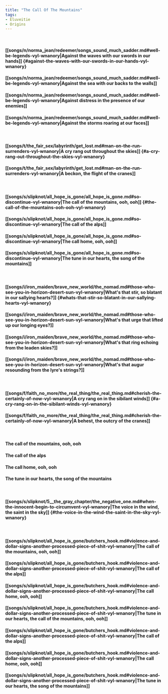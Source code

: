 ```yaml
---
title: "The Call Of The Mountains"
tags:
- Eluveitie
- Origins
---
```

&nbsp;
#### [[songs/n/norma_jean/redeemer/songs_sound_much_sadder.md#well-be-legends-vyl-wnanory|Against the waves with our swords in our hands]] {#against-the-waves-with-our-swords-in-our-hands-vyl-wnanory}
#### [[songs/n/norma_jean/redeemer/songs_sound_much_sadder.md#well-be-legends-vyl-wnanory|Against the sea with our backs to the walls]]
#### [[songs/n/norma_jean/redeemer/songs_sound_much_sadder.md#well-be-legends-vyl-wnanory|Against distress in the presence of our enemies]]
#### [[songs/n/norma_jean/redeemer/songs_sound_much_sadder.md#well-be-legends-vyl-wnanory|Against the storms roaring at our faces]]
&nbsp;
#### [[songs/t/the_fair_sex/labyrinth/get_lost.md#man-on-the-run-surrenders-vyl-wnanory|A cry rang out throughout the skies]] {#a-cry-rang-out-throughout-the-skies-vyl-wnanory}
#### [[songs/t/the_fair_sex/labyrinth/get_lost.md#man-on-the-run-surrenders-vyl-wnanory|A beckon, the flight of the cranes]]
&nbsp;
#### [[songs/s/slipknot/all_hope_is_gone/all_hope_is_gone.md#so-discontinue-vyl-wnanory|The call of the mountains, ooh, ooh]] {#the-call-of-the-mountains-ooh-ooh-vyl-wnanory}
#### [[songs/s/slipknot/all_hope_is_gone/all_hope_is_gone.md#so-discontinue-vyl-wnanory|The call of the alps]]
#### [[songs/s/slipknot/all_hope_is_gone/all_hope_is_gone.md#so-discontinue-vyl-wnanory|The call home, ooh, ooh]]
#### [[songs/s/slipknot/all_hope_is_gone/all_hope_is_gone.md#so-discontinue-vyl-wnanory|The tune in our hearts, the song of the mountains]]
&nbsp;
#### [[songs/i/iron_maiden/brave_new_world/the_nomad.md#those-who-see-you-in-horizon-desert-sun-vyl-wnanory|What's that stir, so blatant in our sallying hearts?]] {#whats-that-stir-so-blatant-in-our-sallying-hearts-vyl-wnanory}
#### [[songs/i/iron_maiden/brave_new_world/the_nomad.md#those-who-see-you-in-horizon-desert-sun-vyl-wnanory|What's that urge that lifted up our longing eyes?]]
#### [[songs/i/iron_maiden/brave_new_world/the_nomad.md#those-who-see-you-in-horizon-desert-sun-vyl-wnanory|What's that ring echoing from the leaden skies?]]
#### [[songs/i/iron_maiden/brave_new_world/the_nomad.md#those-who-see-you-in-horizon-desert-sun-vyl-wnanory|What's that augur resounding from the lyre's strings?]]
&nbsp;
#### [[songs/f/faith_no_more/the_real_thing/the_real_thing.md#cherish-the-certainly-of-now-vyl-wnanory|A cry rang on in the sibilant winds]] {#a-cry-rang-on-in-the-sibilant-winds-vyl-wnanory}
#### [[songs/f/faith_no_more/the_real_thing/the_real_thing.md#cherish-the-certainly-of-now-vyl-wnanory|A behest, the outcry of the cranes]]
&nbsp;
#### The call of the mountains, ooh, ooh
#### The call of the alps
#### The call home, ooh, ooh
#### The tune in our hearts, the song of the mountains
&nbsp;
#### [[songs/s/slipknot/5__the_gray_chapter/the_negative_one.md#when-the-innocent-begin-to-circumvent-vyl-wnanory|The voice in the wind, the saint in the sky]] {#the-voice-in-the-wind-the-saint-in-the-sky-vyl-wnanory}
&nbsp;
#### [[songs/s/slipknot/all_hope_is_gone/butchers_hook.md#violence-and-dollar-signs-another-processed-piece-of-shit-vyl-wnanory|The call of the mountains, ooh, ooh]]
#### [[songs/s/slipknot/all_hope_is_gone/butchers_hook.md#violence-and-dollar-signs-another-processed-piece-of-shit-vyl-wnanory|The call of the alps]]
#### [[songs/s/slipknot/all_hope_is_gone/butchers_hook.md#violence-and-dollar-signs-another-processed-piece-of-shit-vyl-wnanory|The call home, ooh, ooh]]
#### [[songs/s/slipknot/all_hope_is_gone/butchers_hook.md#violence-and-dollar-signs-another-processed-piece-of-shit-vyl-wnanory|The tune in our hearts, the call of the mountains, ooh, ooh]]
#### [[songs/s/slipknot/all_hope_is_gone/butchers_hook.md#violence-and-dollar-signs-another-processed-piece-of-shit-vyl-wnanory|The call of the alps]]
#### [[songs/s/slipknot/all_hope_is_gone/butchers_hook.md#violence-and-dollar-signs-another-processed-piece-of-shit-vyl-wnanory|The call home, ooh, ooh]]
#### [[songs/s/slipknot/all_hope_is_gone/butchers_hook.md#violence-and-dollar-signs-another-processed-piece-of-shit-vyl-wnanory|The tune in our hearts, the song of the mountains]]
